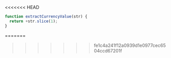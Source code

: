 <<<<<<< HEAD
```js run
function extractCurrencyValue(str) {
  return +str.slice(1);
}
```
=======
>>>>>>> fe1c4a241f12a0939d1e0977cec6504ccd67201f
